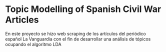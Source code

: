 # Topic Modelling of Spanish Civil War Articles
En este proyecto se hizo web scraping de los artículos del periódico español La Vanguardia con el fin de desarrollar una análisis de tópicos ocupando el algoritmo LDA
